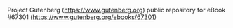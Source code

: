 Project Gutenberg (https://www.gutenberg.org) public repository for
eBook #67301 (https://www.gutenberg.org/ebooks/67301)
